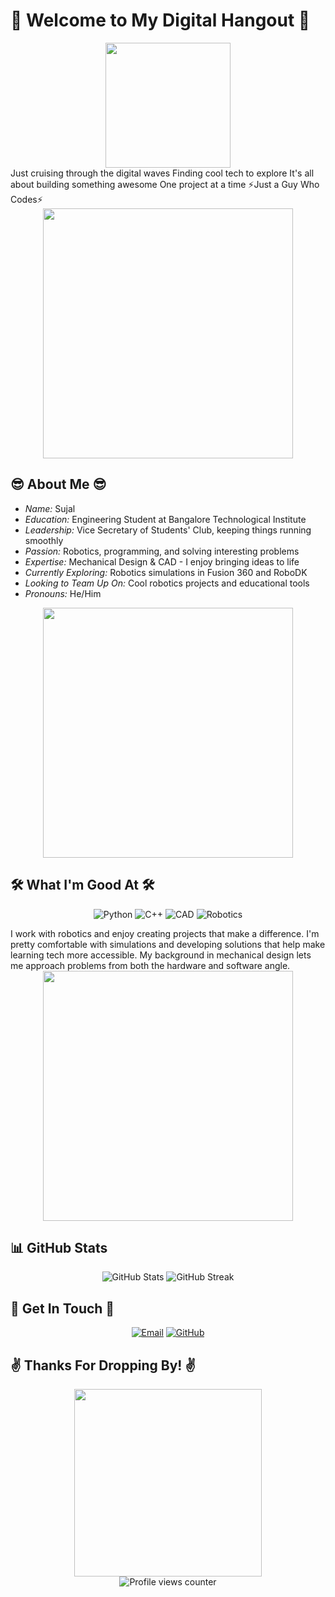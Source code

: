 
# 🤖 Welcome to My Digital Hangout 🤖

<div align="center">
 <img align="center" src="https://media.giphy.com/media/v1.Y2lkPTc5MGI3NjExZDRmNTg2NDdiMWM2NGJkNTU4MzdkZjA2NDQxYTk0YzMzOGMzMmZjNSZjdD1n/bGgsc5mWoryfgKBx1u/giphy.gif" width="200" height="200"/>
</div>
Just cruising through the digital waves
Finding cool tech to explore
It's all about building something awesome
One project at a time 
⚡Just a Guy Who Codes⚡


<div align="center">
  <img src="https://media.giphy.com/media/v1.Y2lkPTc5MGI3NjExYTgzN2RiNGQ4ZDYwZGJmZTA5MWI1MmRjYWQ5MzliZDgzY2M5Y2IzMiZjdD1n/CchzkJJ6UrQmQ/giphy.gif" width="400"/>
</div>

## 😎 About Me 😎

* *Name:* Sujal
* *Education:* Engineering Student at Bangalore Technological Institute
* *Leadership:* Vice Secretary of Students' Club, keeping things running smoothly
* *Passion:* Robotics, programming, and solving interesting problems
* *Expertise:* Mechanical Design & CAD - I enjoy bringing ideas to life
* *Currently Exploring:* Robotics simulations in Fusion 360 and RoboDK
* *Looking to Team Up On:* Cool robotics projects and educational tools
* *Pronouns:* He/Him

<div align="center">
  <img src="https://media.giphy.com/media/v1.Y2lkPTc5MGI3NjExNzM2ZGYxM2YzOWU2MmJiYWJlZWJmMWYzYzI3Y2M1YTVmODRiYjI5NyZjdD1n/0DYipdNqJ5n4GYATKL/giphy.gif" width="400"/>
</div>


## 🛠 What I'm Good At 🛠
<div align="center">
  
  ![Python](https://img.shields.io/badge/-Python-3776AB?style=for-the-badge&logo=Python&logoColor=white)
  ![C++](https://img.shields.io/badge/-C++-00599C?style=for-the-badge&logo=c%2B%2B&logoColor=white)
  ![CAD](https://img.shields.io/badge/-CAD-0696D7?style=for-the-badge&logo=autodesk&logoColor=white)
  ![Robotics](https://img.shields.io/badge/-Robotics-FF6B6B?style=for-the-badge&logo=probot&logoColor=white)

</div>
I work with robotics and enjoy creating projects that make a difference. I'm pretty comfortable with simulations and developing solutions that help make learning tech more accessible. My background in mechanical design lets me approach problems from both the hardware and software angle.

<div align="center">
  <img src="https://media.giphy.com/media/v1.Y2lkPTc5MGI3NjExNmRmNDEwYzA5YWU3MmQ5ZTJhMjNmNjljMDQ5MTRmYzc3YjA3NTYzZCZjdD1n/2IudUHdI075HL02Pkk/giphy.gif" width="400"/>
</div>


## 📊 GitHub Stats
<div align="center">
  <img src="https://github-readme-stats.vercel.app/api?username=Sujal861&show_icons=true&theme=tokyonight" alt="GitHub Stats" />
  <img src="https://github-readme-streak-stats.herokuapp.com/?user=Sujal861&theme=tokyonight" alt="GitHub Streak" />
</div>


## 🤙 Get In Touch 🤙
<div align="center">
  
  [![Email](https://img.shields.io/badge/-Email-D14836?style=for-the-badge&logo=gmail&logoColor=white)](mailto:sujalgupta@352gmail.com)
  [![GitHub](https://img.shields.io/badge/-GitHub-181717?style=for-the-badge&logo=github&logoColor=white)](https://github.com/HerXayah)
 
  
</div>

## ✌ Thanks For Dropping By! ✌
<div align="center">
  <img src="https://media.giphy.com/media/v1.Y2lkPTc5MGI3NjExYjQwMWE2MDlhZjNhNDMzNWIzMGZkZjEzYzJmMGJkZmI0ZGIxYmRiMSZjdD1n/iIqmM5tTjmpOB9mpbn/giphy.gif" width="300"/>
</div>


<!-- Profile views counter -->
<div align="center">
  <img src="https://komarev.com/ghpvc/?username=Sujal861&style=flat-square&color=blue" alt="Profile views counter"/>
</div>
